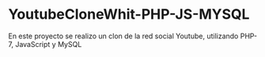 # YoutubeCloneWhit-PHP-JS-MYSQL

En este proyecto se realizo un clon de la red social Youtube, utilizando PHP-7, JavaScript y MySQL 
